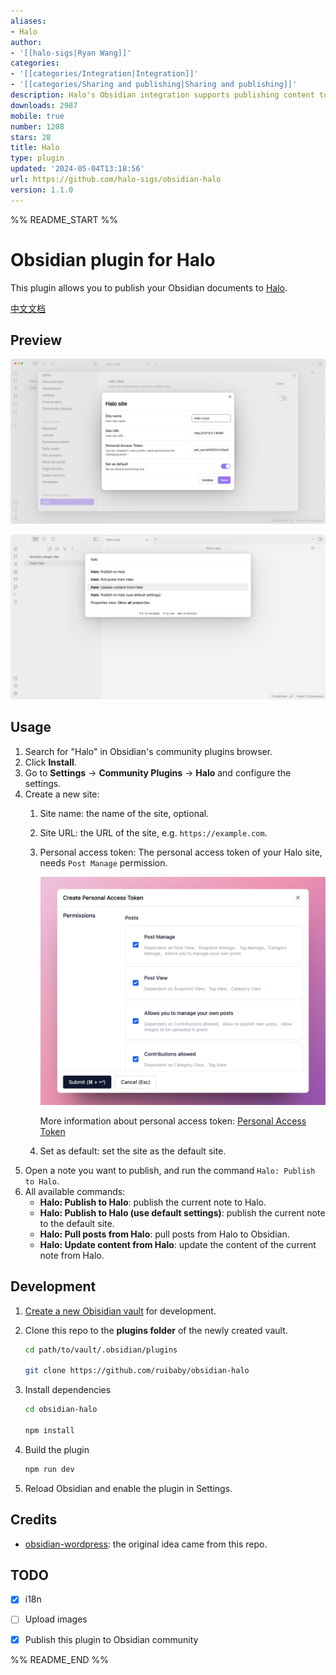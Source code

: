 ```yaml
---
aliases:
- Halo
author:
- '[[halo-sigs|Ryan Wang]]'
categories:
- '[[categories/Integration|Integration]]'
- '[[categories/Sharing and publishing|Sharing and publishing]]'
description: Halo's Obsidian integration supports publishing content to Halo sites
downloads: 2987
mobile: true
number: 1208
stars: 28
title: Halo
type: plugin
updated: '2024-05-04T13:18:56'
url: https://github.com/halo-sigs/obsidian-halo
version: 1.1.0
---
```


%% README_START %%

# Obsidian plugin for Halo

This plugin allows you to publish your Obsidian documents to [Halo](https://github.com/halo-dev/halo).

[中文文档](./README.zh-CN.md)

## Preview

![settings](https://raw.githubusercontent.com/halo-sigs/obsidian-halo/HEAD/images/settings-en.png)

![commands](https://raw.githubusercontent.com/halo-sigs/obsidian-halo/HEAD/images/commands-en.png)

## Usage

1. Search for "Halo" in Obsidian's community plugins browser.
2. Click **Install**.
3. Go to **Settings** -> **Community Plugins** -> **Halo** and configure the settings.
4. Create a new site:
   1. Site name: the name of the site, optional.
   2. Site URL: the URL of the site, e.g. `https://example.com`.
   3. Personal access token:
      The personal access token of your Halo site, needs `Post Manage` permission.

       ![PAT](https://raw.githubusercontent.com/halo-sigs/obsidian-halo/HEAD/images/pat-en.png)

       More information about personal access token: [Personal Access Token](https://docs.halo.run/user-guide/user-center#%E4%B8%AA%E4%BA%BA%E4%BB%A4%E7%89%8C)

   4. Set as default: set the site as the default site.
5. Open a note you want to publish, and run the command `Halo: Publish to Halo`.
6. All available commands:
   - **Halo: Publish to Halo**: publish the current note to Halo.
   - **Halo: Publish to Halo (use default settings)**: publish the current note to the default site.
   - **Halo: Pull posts from Halo**: pull posts from Halo to Obsidian.
   - **Halo: Update content from Halo**: update the content of the current note from Halo.

## Development

1. [Create a new Obisidian vault](https://help.obsidian.md/Getting+started/Create+a+vault) for development.
2. Clone this repo to the **plugins folder** of the newly created vault.

   ```bash
   cd path/to/vault/.obsidian/plugins

   git clone https://github.com/ruibaby/obsidian-halo
   ```

3. Install dependencies

   ```bash
   cd obsidian-halo

   npm install
   ```

4. Build the plugin

   ```bash
   npm run dev
   ```

5. Reload Obsidian and enable the plugin in Settings.

## Credits

- [obsidian-wordpress](https://github.com/devbean/obsidian-wordpress): the original idea came from this repo.

## TODO

- [x] i18n
- [ ] Upload images
- [x] Publish this plugin to Obsidian community


%% README_END %%